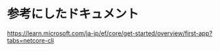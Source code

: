 # 参考にしたドキュメント

https://learn.microsoft.com/ja-jp/ef/core/get-started/overview/first-app?tabs=netcore-cli

